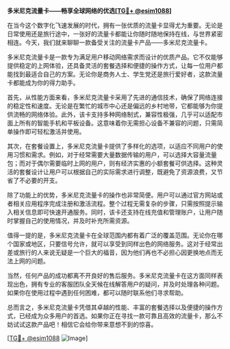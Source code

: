 **多米尼克流量卡——畅享全球网络的优选[[TG💪+ @esim1088](https://t.me/s/esim1088)]**

在当今这个数字化飞速发展的时代，拥有一张优质的流量卡显得尤为重要。无论是日常使用还是旅行途中，一张好的流量卡都能让你随时随地保持在线，与世界紧密相连。今天，我们就来聊聊一款备受关注的流量卡产品——多米尼克流量卡。

多米尼克流量卡是一款专为满足用户移动网络需求而设计的优质产品。它不仅能够提供稳定的上网体验，还具备灵活的套餐选择和便捷的操作方式，让每一位用户都能找到最适合自己的方案。无论你是商务人士、学生党还是旅行爱好者，这款流量卡都能成为你的得力助手。

首先，从性能方面来看，多米尼克流量卡采用了先进的通信技术，确保了网络连接的稳定性和速度。无论是在繁忙的城市中心还是偏远的乡村地带，它都能够为你提供流畅的网络体验。此外，该卡支持多种网络制式，兼容性极强，几乎可以适配市面上所有的智能手机和平板设备。这意味着你无需担心设备不兼容的问题，只需简单操作即可轻松激活并使用。

其次，在套餐设置上，多米尼克流量卡提供了多样化的选项，以适应不同用户的使用习惯和需求。例如，对于经常需要大量数据传输的用户，可以选择大容量流量包；而对于偶尔需要临时上网的用户，则有经济实惠的小额套餐可供选择。这种灵活的套餐设计让用户可以根据自己的实际需求进行调整，既避免了资源浪费，又节省了不必要的开支。

除了功能上的优势，多米尼克流量卡的操作也非常简便。用户可以通过官方网站或者相关应用程序完成注册和激活流程。整个过程无需复杂的步骤，只需按照提示输入相关信息即可快速开通服务。同时，该卡还支持在线充值和管理账户，让用户随时掌握自己的使用情况，并及时补充所需资源。

值得一提的是，多米尼克流量卡在全球范围内都有着广泛的覆盖范围。无论你在哪个国家或地区，只要信号允许，就可以享受到同样出色的网络服务。这对于经常出差或旅行的人来说无疑是一个巨大的福音，因为他们再也不必担心因更换地点而无法上网的问题。

当然，任何产品的成功都离不开良好的售后服务。多米尼克流量卡在这方面同样表现出色，拥有专业的客服团队全天候在线解答用户的疑问，并及时处理各种问题。如果你在使用过程中遇到任何困难，都可以随时联系他们寻求帮助。

总而言之，多米尼克流量卡凭借其卓越的性能、丰富的套餐选择以及便捷的操作方式，已经成为众多用户的首选。如果你正在寻找一款可靠且高效的流量卡，那么不妨试试这款产品吧！相信它会给你带来意想不到的惊喜。

[[TG💪+ @esim1088](https://t.me/s/esim1088) ![Image](https://i.postimg.cc/4NQfJmqS/Snipaste-2025-05-13-00-14-12.png)]